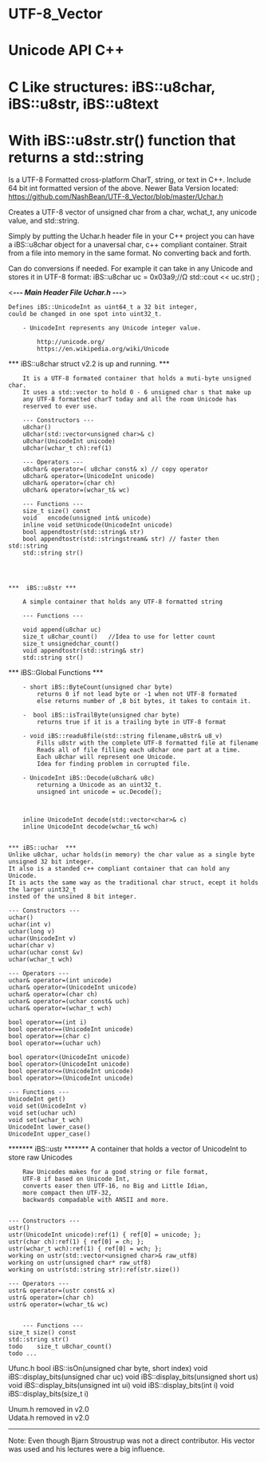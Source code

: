 # UTF-8_Vector
# Unicode API C++
# C Like structures: iBS::u8char, iBS::u8str, iBS::u8text
# With iBS::u8str.str() function that returns a std::string 

Is a UTF-8 Formatted cross-platform CharT, string, or text in C++.
Include 64 bit int formatted version of the above.
Newer Bata Version located: https://github.com/NashBean/UTF-8_Vector/blob/master/Uchar.h

Creates a UTF-8 vector of unsigned char from a char, wchat_t, any unicode value, and std::string.

Simply by putting the Uchar.h header file in your C++ project you can have a 
iBS::u8char object for a unaversal char, c++ compliant container.
Strait from a file into memory in the same format. No converting back and forth.

Can do conversions if needed.
For example it can take in any Unicode
and stores it in UTF-8 format:
iBS::u8char uc = 0x03a9;//Ω 
std::cout << uc.str() ;

<***--- Main Header File Uchar.h ---***>

    Defines iBS::UnicodeInt as uint64_t a 32 bit integer,
    could be changed in one spot into uint32_t.

        - UnicodeInt represents any Unicode integer value.

            http://unicode.org/
            https://en.wikipedia.org/wiki/Unicode

*** iBS::u8char struct v2.2 is up and running. ***

        It is a UTF-8 formated container that holds a muti-byte unsigned char.
        It uses a std::vector to hold 0 - 6 unsigned char s that make up
        any UTF-8 formatted charT today and all the room Unicode has 
        reserved to ever use. 

        --- Constructors ---
        u8char()
        u8char(std::vector<unsigned char>& c)
        u8char(UnicodeInt unicode)
        u8char(wchar_t ch):ref(1)

        --- Operators ---
        u8char& operator=( u8char const& x) // copy operator
        u8char& operator=(UnicodeInt unicode)
        u8char& operator=(char ch)
        u8char& operator=(wchar_t& wc)

        --- Functions ---
        size_t size() const 
        void   encode(unsigned int& unicode) 
        inline void setUnicode(UnicodeInt unicode)
        bool appendtostr(std::string& str)
        bool appendtostr(std::stringstream& str) // faster then std::string
        std::string str()
        



    ***  iBS::u8str ***

        A simple container that holds any UTF-8 formatted string 

        --- Functions ---

        void append(u8char uc)
        size_t u8char_count()   //Idea to use for letter count
        size_t unsignedchar_count()
        void appendtostr(std::string& str)
        std::string str()

        
   *** iBS::Global Functions ***

        - short iBS::ByteCount(unsigned char byte) 
            returns 0 if not lead byte or -1 when not UTF-8 formated 
            else returns number of ,8 bit bytes, it takes to contain it. 

        -  bool iBS::isTrailByte(unsigned char byte) 
            returns true if it is a trailing byte in UTF-8 format   

        - void iBS::readu8file(std::string filename,u8str& u8_v)
            Fills u8str with the complete UTF-8 formatted file at filename
            Reads all of file filling each u8char one part at a time.
            Each u8char will represent one Unicode.
            Idea for finding problem in corrupted file. 
            
        - UnicodeInt iBS::Decode(u8char& u8c) 
            returning a Unicode as an uint32_t.
            unsigned int unicode = uc.Decode();   



        inline UnicodeInt decode(std::vector<char>& c)
        inline UnicodeInt decode(wchar_t& wch)


    *** iBS::uchar  ***
    Unlike u8char, uchar holds(in memory) the char value as a single byte unsigned 32 bit integer.
    It also is a standed c++ compliant container that can hold any Unicode.
    It is acts the same way as the traditional char struct, ecept it holds the larger uint32_t
    insted of the unsined 8 bit integer.

    --- Constructors ---
    uchar()
    uchar(int v) 
    uchar(long v)
    uchar(UnicodeInt v)
    uchar(char v)
    uchar(uchar const &v)
    uchar(wchar_t wch)

    --- Operators ---
    uchar& operator=(int unicode)
    uchar& operator=(UnicodeInt unicode)
    uchar& operator=(char ch) 
    uchar& operator=(uchar const& uch) 
    uchar& operator=(wchar_t wch)

    bool operator==(int i)
    bool operator==(UnicodeInt unicode) 
    bool operator==(char c)
    bool operator==(uchar uch) 

    bool operator<(UnicodeInt unicode)
    bool operator>(UnicodeInt unicode)
    bool operator<=(UnicodeInt unicode)
    bool operator>=(UnicodeInt unicode) 

    --- Functions ---
    UnicodeInt get()
    void set(UnicodeInt v) 
    void set(uchar uch)
    void set(wchar_t wch)
    UnicodeInt lower_case()
    UnicodeInt upper_case()


   ******* iBS::ustr *******
        A container that holds a vector of UnicodeInt to store raw Unicodes

        Raw Unicodes makes for a good string or file format,
        UTF-8 if based on Unicode Int,
        converts easer then UTF-16, no Big and Little Idian,
        more compact then UTF-32,
        backwards compadable with ANSII and more.


    --- Constructors ---
    ustr()
    ustr(UnicodeInt unicode):ref(1) { ref[0] = unicode; };
    ustr(char ch):ref(1) { ref[0] = ch; };
    ustr(wchar_t wch):ref(1) { ref[0] = wch; };
    working on ustr(std::vector<unsigned char>& raw_utf8) 
    working on ustr(unsigned char* raw_utf8) 
    working on ustr(std::string str):ref(str.size()) 

    --- Operators ---
    ustr& operator=(ustr const& x)
    ustr& operator=(char ch)
    ustr& operator=(wchar_t& wc)


        --- Functions ---
    size_t size() const    
    std::string str()
    todo    size_t u8char_count()
    todo ...


Ufunc.h 
    bool iBS::isOn(unsigned char byte, short index)
    void iBS::display_bits(unsigned char uc)
    void iBS::display_bits(unsigned short us)
    void iBS::display_bits(unsigned int ui)
    void iBS::display_bits(int i)
    void iBS::display_bits(size_t i)

Unum.h     removed in v2.0    
Udata.h    removed in v2.0
    

---------------------------------------------------------------------------------------------

Note: Even though Bjarn Stroustrup was not a direct contributor.  His vector was used and his lectures were a big influence.
